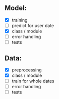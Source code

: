 ## Model:

- [x] training
- [ ] predict for user date
- [x] class / module
- [ ] error handling
- [ ] tests

## Data:

- [x] preprocessing
- [x] class / module
- [ ] train for whole dates
- [ ] error handling
- [ ] tests
